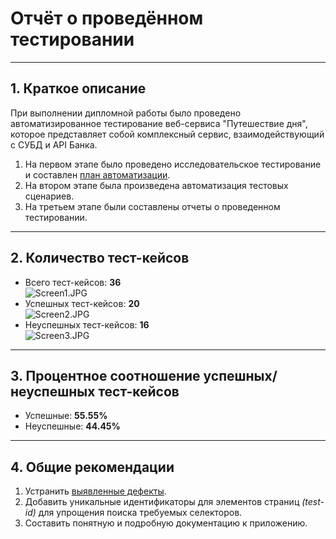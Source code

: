# Отчёт о проведённом тестировании
***
## 1. Краткое описание
При выполнении дипломной работы было проведено автоматизированное тестирование веб-сервиса "Путешествие дня", которое представляет собой комплексный сервис, взаимодействующий с СУБД и API Банка.
1. На первом этапе было проведено исследовательское тестирование и составлен [план автоматизации](https://github.com/SKS81/DiplomProject/blob/main/documents/Plan.md).
2. На втором этапе была произведена автоматизация тестовых сценариев.
3. На третьем этапе были составлены отчеты о проведенном тестировании.
***
## 2. Количество тест-кейсов

- Всего тест-кейсов: **36**  
![Screen1.JPG](Screen1.JPG)
- Успешных тест-кейсов: **20**  
![Screen2.JPG](Screen2.JPG)
- Неуспешных тест-кейсов: **16**  
![Screen3.JPG](Screen3.JPG)
***
## 3. Процентное соотношение успешных/неуспешных тест-кейсов
- Успешные: **55.55%**
- Неуспешные: **44.45%**
***
## 4. Общие рекомендации
1. Устранить [выявленные дефекты](https://github.com/SKS81/DiplomProject/issues).
2. Добавить уникальные идентификаторы для элементов страниц _(test-id)_ для упрощения поиска требуемых селекторов.
3. Составить понятную и подробную документацию к приложению.